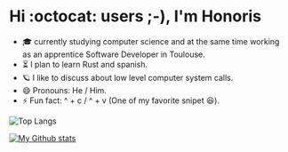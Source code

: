 # Hi :octocat: users ;-), I'm Honoris 
  
  - 🎓 currently studying computer science and at the same time working as an apprentice Software Developer in Toulouse.
  - ⏳ I plan to learn Rust and spanish.
  - 🪐 I like to discuss about low level computer system calls.
  - 😄 Pronouns: He / Him.
  - ⚡ Fun fact: ^ + c / ^ + v (One of my favorite snipet 😆).

![Top Langs](https://github-readme-stats.vercel.app/api/top-langs/?username=nhonorisg&layout=compact&theme=tokyonight)

[![My Github stats](https://github-readme-stats.vercel.app/api?username=nhonorisg&show=reviews,discussions_started,discussions_answered,prs_merged,prs_merged_percentage&rank_icon=github&show_icons=true&theme=tokyonight)](https://github.com/nhonorisg)

